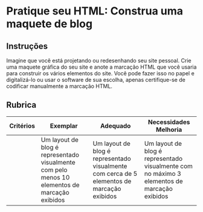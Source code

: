 # Pratique seu HTML: Construa uma maquete de blog

## Instruções

Imagine que você está projetando ou redesenhando seu site pessoal. Crie uma maquete gráfica do seu site e anote a marcação HTML que você usaria para construir os vários elementos do site. Você pode fazer isso no papel e digitalizá-lo ou usar o software de sua escolha, apenas certifique-se de codificar manualmente a marcação HTML.

## Rubrica

| Critérios | Exemplar                                                                           | Adequado                                                                         | Necessidades Melhoria                                                                 |
| -------- | ----------------------------------------------------------------------------------- | -------------------------------------------------------------------------------- | --------------------------------------------------------------------------------- |
|          | Um layout de blog é representado visualmente com pelo menos 10 elementos de marcação exibidos | Um layout de blog é representado visualmente com cerca de 5 elementos de marcação exibidos | Um layout de blog é representado visualmente com no máximo 3 elementos de marcação exibidos |
